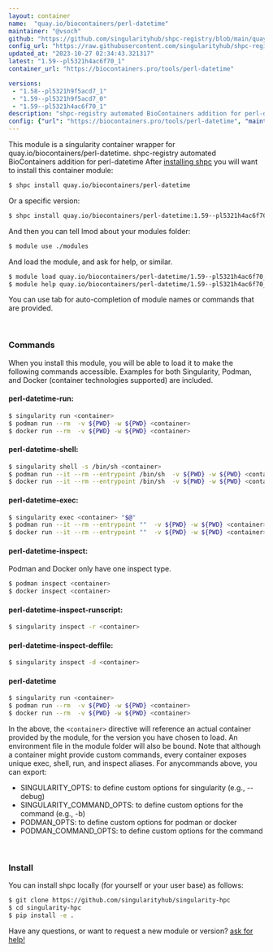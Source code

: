 ```yaml
---
layout: container
name:  "quay.io/biocontainers/perl-datetime"
maintainer: "@vsoch"
github: "https://github.com/singularityhub/shpc-registry/blob/main/quay.io/biocontainers/perl-datetime/container.yaml"
config_url: "https://raw.githubusercontent.com/singularityhub/shpc-registry/main/quay.io/biocontainers/perl-datetime/container.yaml"
updated_at: "2023-10-27 02:34:43.321317"
latest: "1.59--pl5321h4ac6f70_1"
container_url: "https://biocontainers.pro/tools/perl-datetime"

versions:
 - "1.58--pl5321h9f5acd7_1"
 - "1.59--pl5321h9f5acd7_0"
 - "1.59--pl5321h4ac6f70_1"
description: "shpc-registry automated BioContainers addition for perl-datetime"
config: {"url": "https://biocontainers.pro/tools/perl-datetime", "maintainer": "@vsoch", "description": "shpc-registry automated BioContainers addition for perl-datetime", "latest": {"1.59--pl5321h4ac6f70_1": "sha256:372a1f48112bddfd78d1c5cbdf4ffc87436ab6c53a9b44ee8a14940036f05136"}, "tags": {"1.58--pl5321h9f5acd7_1": "sha256:a6b4f54183fa36f387096f5d0566d7d376af7ce413bb5fdb0f369f550dfd70cc", "1.59--pl5321h9f5acd7_0": "sha256:829050a5ac76481ae22af618b416d93101929dd1f55427a4306b02bb3ded3375", "1.59--pl5321h4ac6f70_1": "sha256:372a1f48112bddfd78d1c5cbdf4ffc87436ab6c53a9b44ee8a14940036f05136"}, "docker": "quay.io/biocontainers/perl-datetime"}
---
```


This module is a singularity container wrapper for quay.io/biocontainers/perl-datetime.
shpc-registry automated BioContainers addition for perl-datetime
After [installing shpc](#install) you will want to install this container module:


```bash
$ shpc install quay.io/biocontainers/perl-datetime
```

Or a specific version:

```bash
$ shpc install quay.io/biocontainers/perl-datetime:1.59--pl5321h4ac6f70_1
```

And then you can tell lmod about your modules folder:

```bash
$ module use ./modules
```

And load the module, and ask for help, or similar.

```bash
$ module load quay.io/biocontainers/perl-datetime/1.59--pl5321h4ac6f70_1
$ module help quay.io/biocontainers/perl-datetime/1.59--pl5321h4ac6f70_1
```

You can use tab for auto-completion of module names or commands that are provided.

<br>

### Commands

When you install this module, you will be able to load it to make the following commands accessible.
Examples for both Singularity, Podman, and Docker (container technologies supported) are included.

#### perl-datetime-run:

```bash
$ singularity run <container>
$ podman run --rm  -v ${PWD} -w ${PWD} <container>
$ docker run --rm  -v ${PWD} -w ${PWD} <container>
```

#### perl-datetime-shell:

```bash
$ singularity shell -s /bin/sh <container>
$ podman run --it --rm --entrypoint /bin/sh  -v ${PWD} -w ${PWD} <container>
$ docker run --it --rm --entrypoint /bin/sh  -v ${PWD} -w ${PWD} <container>
```

#### perl-datetime-exec:

```bash
$ singularity exec <container> "$@"
$ podman run --it --rm --entrypoint ""  -v ${PWD} -w ${PWD} <container> "$@"
$ docker run --it --rm --entrypoint ""  -v ${PWD} -w ${PWD} <container> "$@"
```

#### perl-datetime-inspect:

Podman and Docker only have one inspect type.

```bash
$ podman inspect <container>
$ docker inspect <container>
```

#### perl-datetime-inspect-runscript:

```bash
$ singularity inspect -r <container>
```

#### perl-datetime-inspect-deffile:

```bash
$ singularity inspect -d <container>
```



#### perl-datetime

```bash
$ singularity run <container>
$ podman run --rm  -v ${PWD} -w ${PWD} <container>
$ docker run --rm  -v ${PWD} -w ${PWD} <container>
```


In the above, the `<container>` directive will reference an actual container provided
by the module, for the version you have chosen to load. An environment file in the
module folder will also be bound. Note that although a container
might provide custom commands, every container exposes unique exec, shell, run, and
inspect aliases. For anycommands above, you can export:

 - SINGULARITY_OPTS: to define custom options for singularity (e.g., --debug)
 - SINGULARITY_COMMAND_OPTS: to define custom options for the command (e.g., -b)
 - PODMAN_OPTS: to define custom options for podman or docker
 - PODMAN_COMMAND_OPTS: to define custom options for the command

<br>

### Install

You can install shpc locally (for yourself or your user base) as follows:

```bash
$ git clone https://github.com/singularityhub/singularity-hpc
$ cd singularity-hpc
$ pip install -e .
```

Have any questions, or want to request a new module or version? [ask for help!](https://github.com/singularityhub/singularity-hpc/issues)